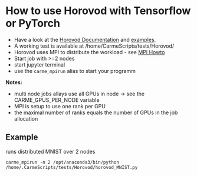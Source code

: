 
# How to use Horovod with Tensorflow or PyTorch


* Have a look at the [Horovod Documentation](https://github.com/uber/horovod/tree/master/docs) and [examples](https://github.com/uber/horovod/tree/master/examples).
* A working test is available at /home/CarmeScripts/tests/Horovod/
* Horovod uses MPI to distribute the workload - see [MPI Howto](HowTo_MPI.md)
 * Start job with >=2 nodes
 * start jupyter terminal
 * use the ```carme_mpirun``` alias to start your programm
 
**Notes:**
* multi node jobs allays use all GPUs in node -> see the CARME_GPUS_PER_NODE variable
* MPI is setup to use one rank per GPU
* the maximal number of ranks equals the number of GPUs in the job allocation

## Example
runs distributed MNIST over 2 nodes
```
carme_mpirun -n 2 /opt/anaconda3/bin/python /home/.CarmeScripts/tests/Horovod/horovod_MNIST.py
```
